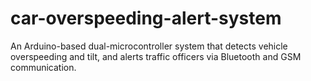 # car-overspeeding-alert-system
An Arduino-based dual-microcontroller system that detects vehicle overspeeding and tilt, and alerts traffic officers via Bluetooth and GSM communication.
